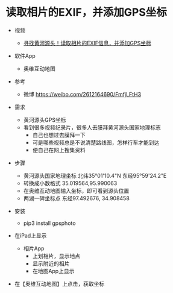 # 读取相片的EXIF，并添加GPS坐标

- 视频
    - [寻找黄河源头！读取相片的EXIF信息，并添加GPS坐标](??)

- 软件App
    - 奥维互动地图

- 参考
    - 微博 https://weibo.com/2612164690/FmfjLFtH3

- 需求
    - 黄河源头GPS坐标
    - 看到很多视频纪录片，很多人去膜拜黄河源头国家地理标志
        - 自己也想过去膜拜一下
        - 可是哪些视频总是不说清楚路线图，怎样行车才能到达
        - 便自己在网上搜集资料

- 步骤
    - 黄河源头国家地理坐标 北纬35°01'10.4"N  东经95°59'24.2"E 
    - 转换成小数格式 35.019564,95.990063
    - 在奥维互动地图输入坐标，即可看到源头位置
    - 两湖一碑坐标点 东经97.492676, 34.908458

- 安装
    - pip3 install gpsphoto


- 在iPad上显示
    - 相片App
        - 上划相片，显示地点
        - 显示附近的相片
        - 在地图App上显示

- 在【奥维互动地图】上点击，获取坐标